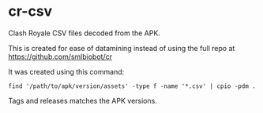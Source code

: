 # cr-csv

Clash Royale CSV files decoded from the APK.

This is created for ease of datamining instead of using the full repo at https://github.com/smlbiobot/cr

It was created using this command:

```
find '/path/to/apk/version/assets' -type f -name '*.csv' | cpio -pdm .
```

Tags and releases matches the APK versions.

